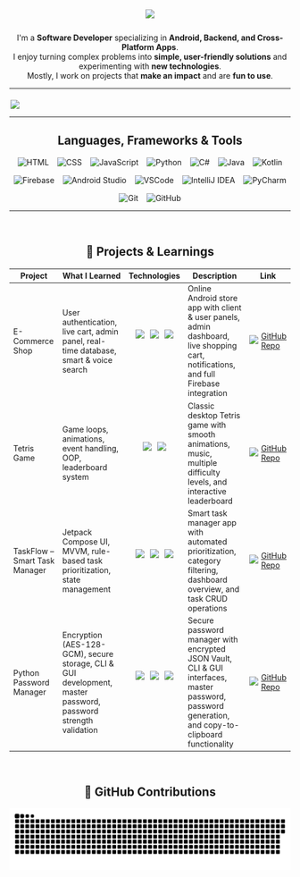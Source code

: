 <h1 align="center">
  <img src="https://readme-typing-svg.herokuapp.com/?font=Montserrat:wght@700&size=40&center=true&vCenter=true&width=750&height=70&duration=5200&lines=Hi+There!+👋;I'm+Raz+Eini;Check+out+my+Latest+Projects" />
</h1>

<p align="center">
I'm a <strong>Software Developer</strong> specializing in <strong>Android, Backend, and Cross-Platform Apps</strong>.<br>
I enjoy turning complex problems into <strong>simple, user-friendly solutions</strong> and experimenting with <strong>new technologies</strong>.<br>
Mostly, I work on projects that <strong>make an impact</strong> and are <strong>fun to use</strong>.
</p>

<hr/>

<div align="center" style="display: flex; justify-content: center; gap: 20px; flex-wrap: wrap; margin-top: 20px;">
  <img src="https://user-images.githubusercontent.com/74038190/212284136-03988914-d899-44b4-b1d9-4eeccf656e44.gif" width="500" />

</div>

<hr/>

<h2 align="center">Languages, Frameworks & Tools</h2>
<div align="center" style="display: flex; flex-wrap: wrap; justify-content: center; gap: 15px; margin-top: 10px;">
  <img src="https://skillicons.dev/icons?i=html" alt="HTML" />
  <img src="https://skillicons.dev/icons?i=css" alt="CSS" />
  <img src="https://skillicons.dev/icons?i=javascript" alt="JavaScript" />
  <img src="https://skillicons.dev/icons?i=python" alt="Python" />
  <img src="https://skillicons.dev/icons?i=cs" alt="C#" />
  <img src="https://skillicons.dev/icons?i=java" alt="Java" />
  <img src="https://skillicons.dev/icons?i=kotlin" alt="Kotlin" />
  <img src="https://skillicons.dev/icons?i=firebase" alt="Firebase" />
  <img src="https://skillicons.dev/icons?i=androidstudio" alt="Android Studio" />
  <img src="https://skillicons.dev/icons?i=vscode" alt="VSCode" />
  <img src="https://skillicons.dev/icons?i=idea" alt="IntelliJ IDEA" />
  <img src="https://skillicons.dev/icons?i=pycharm" alt="PyCharm" />
  <img src="https://skillicons.dev/icons?i=git" alt="Git" />
  <img src="https://skillicons.dev/icons?i=github" alt="GitHub" />
</div>

<hr/>

<br/>

<h2 align="center">📂 Projects & Learnings</h2>
<table align="center">
  <thead>
    <tr>
      <th>Project</th>
      <th>What I Learned</th>
      <th>Technologies</th>
      <th>Description</th>
      <th>Link</th>
    </tr>
  </thead>
  <tbody>
    <tr>
      <td>E-Commerce Shop</td>
      <td>User authentication, live cart, admin panel, real-time database, smart & voice search</td>
      <td>
        <div style="display: flex; justify-content: center; gap: 10px;">
          <img src="https://skillicons.dev/icons?i=java" height="40" />
          <img src="https://skillicons.dev/icons?i=firebase" height="40" />
          <img src="https://skillicons.dev/icons?i=androidstudio" height="40" />
        </div>
      </td>
      <td>Online Android store app with client & user panels, admin dashboard, live shopping cart, notifications, and full Firebase integration</td>
      <td>
        <a href="https://github.com/RazEini/e_commerce_shop" target="_blank" style="display: flex; align-items: center; gap: 5px;">
          <img src="https://cdn.jsdelivr.net/gh/simple-icons/simple-icons/icons/github.svg" height="20" />
          GitHub Repo
        </a>
      </td>
    </tr>
    <tr>
      <td>Tetris Game</td>
      <td>Game loops, animations, event handling, OOP, leaderboard system</td>
      <td>
        <div style="display: flex; justify-content: center; gap: 10px;">
          <img src="https://skillicons.dev/icons?i=python" height="40" />
          <img src="https://skillicons.dev/icons?i=pygame" height="40" />
        </div>
      </td>
      <td>Classic desktop Tetris game with smooth animations, music, multiple difficulty levels, and interactive leaderboard</td>
      <td>
        <a href="https://github.com/RazEini/Tetris" target="_blank" style="display: flex; align-items: center; gap: 5px;">
          <img src="https://cdn.jsdelivr.net/gh/simple-icons/simple-icons/icons/github.svg" height="20" />
          GitHub Repo
        </a>
      </td>
    </tr>
    <tr>
      <td>TaskFlow – Smart Task Manager</td>
      <td>Jetpack Compose UI, MVVM, rule-based task prioritization, state management</td>
      <td>
        <div style="display: flex; justify-content: center; gap: 10px;">
          <img src="https://skillicons.dev/icons?i=kotlin" height="40" />
          <img src="https://skillicons.dev/icons?i=firebase" height="40" />
          <img src="https://skillicons.dev/icons?i=androidstudio" height="40" />
        </div>
      </td>
      <td>Smart task manager app with automated prioritization, category filtering, dashboard overview, and task CRUD operations</td>
      <td>
        <a href="https://github.com/RazEini/Smart_Task_Flow" target="_blank" style="display: flex; align-items: center; gap: 5px;">
          <img src="https://cdn.jsdelivr.net/gh/simple-icons/simple-icons/icons/github.svg" height="20" />
          GitHub Repo
        </a>
      </td>
    </tr>
    <tr>
      <td>Python Password Manager</td>
      <td>Encryption (AES-128-GCM), secure storage, CLI & GUI development, master password, password strength validation</td>
      <td>
        <div style="display: flex; justify-content: center; gap: 10px;">
          <img src="https://skillicons.dev/icons?i=python" height="40" />
          <img src="https://skillicons.dev/icons?i=tk" height="40" />
          <img src="https://skillicons.dev/icons?i=cli" height="40" />
        </div>
      </td>
      <td>Secure password manager with encrypted JSON Vault, CLI & GUI interfaces, master password, password generation, and copy-to-clipboard functionality</td>
      <td>
        <a href="https://github.com/RazEini/Password_Manager" target="_blank" style="display: flex; align-items: center; gap: 5px;">
          <img src="https://cdn.jsdelivr.net/gh/simple-icons/simple-icons/icons/github.svg" height="20" />
          GitHub Repo
        </a>
      </td>
    </tr>
  </tbody>
</table>


<br/>

<h2 align="center">🐍 GitHub Contributions</h2>
<div align="center">
  <img alt="snake eating my contributions" src="https://raw.githubusercontent.com/RazEini/RazEini/output/github-contribution-grid-snake.svg" />
</div>
